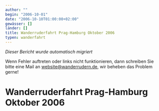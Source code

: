 ```yaml
---
author: ""
begin: "2006-10-01"
date: "2006-10-10T01:00:00+02:00"
gewässer: []
länder: []
title: Wanderruderfahrt Prag-Hamburg Oktober 2006
typen: wanderfahrt
---
```



*Dieser Bericht wurde automatisch migriert*

Wenn Fehler auftreten oder links nicht funktionieren, dann schreiben Sie bitte eine Mail an website@wanderrudern.de, wir beheben das Problem gerne!



# Wanderruderfahrt Prag-Hamburg Oktober 2006


